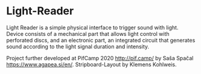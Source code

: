 # Light-Reader

Light Reader is a simple physical interface to trigger sound with light. Device consists of a mechanical part that allows light control with perforated discs, and an electronic part, an integrated circuit that generates sound according to the light signal duration and intensity.

Project further developed at PifCamp 2020 http://pif.camp/ by Saša Spačal https://www.agapea.si/en/. Stripboard-Layout by Klemens Kohlweis.
